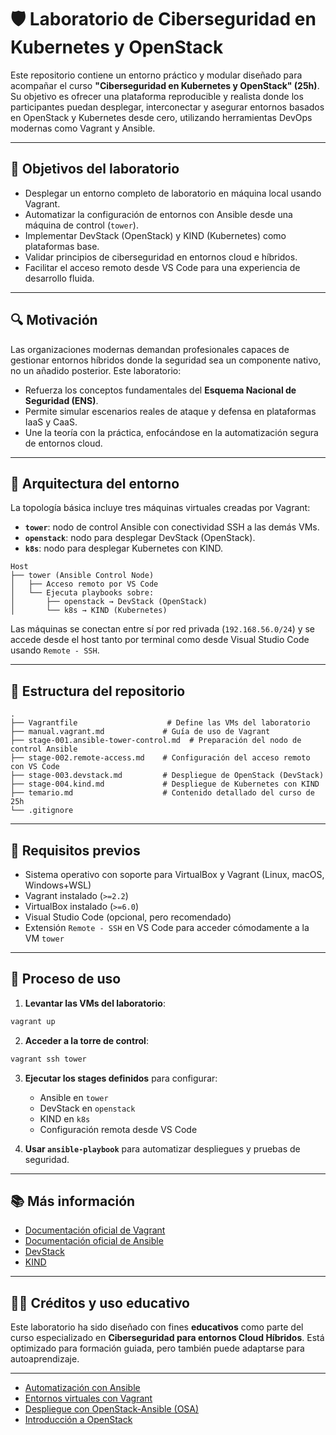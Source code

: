 # 🛡️ Laboratorio de Ciberseguridad en Kubernetes y OpenStack

Este repositorio contiene un entorno práctico y modular diseñado para acompañar el curso **"Ciberseguridad en Kubernetes y OpenStack" (25h)**. Su objetivo es ofrecer una plataforma reproducible y realista donde los participantes puedan desplegar, interconectar y asegurar entornos basados en OpenStack y Kubernetes desde cero, utilizando herramientas DevOps modernas como Vagrant y Ansible.

---

## 🎯 Objetivos del laboratorio

* Desplegar un entorno completo de laboratorio en máquina local usando Vagrant.
* Automatizar la configuración de entornos con Ansible desde una máquina de control (`tower`).
* Implementar DevStack (OpenStack) y KIND (Kubernetes) como plataformas base.
* Validar principios de ciberseguridad en entornos cloud e híbridos.
* Facilitar el acceso remoto desde VS Code para una experiencia de desarrollo fluida.

---

## 🔍 Motivación

Las organizaciones modernas demandan profesionales capaces de gestionar entornos híbridos donde la seguridad sea un componente nativo, no un añadido posterior. Este laboratorio:

* Refuerza los conceptos fundamentales del **Esquema Nacional de Seguridad (ENS)**.
* Permite simular escenarios reales de ataque y defensa en plataformas IaaS y CaaS.
* Une la teoría con la práctica, enfocándose en la automatización segura de entornos cloud.

---

## 🧱 Arquitectura del entorno

La topología básica incluye tres máquinas virtuales creadas por Vagrant:

* **`tower`**: nodo de control Ansible con conectividad SSH a las demás VMs.
* **`openstack`**: nodo para desplegar DevStack (OpenStack).
* **`k8s`**: nodo para desplegar Kubernetes con KIND.

```
Host
├── tower (Ansible Control Node)
│   ├── Acceso remoto por VS Code
│   └── Ejecuta playbooks sobre:
│       ├── openstack → DevStack (OpenStack)
│       └── k8s → KIND (Kubernetes)
```

Las máquinas se conectan entre sí por red privada (`192.168.56.0/24`) y se accede desde el host tanto por terminal como desde Visual Studio Code usando `Remote - SSH`.

---

## 📁 Estructura del repositorio

```
.
├── Vagrantfile                    # Define las VMs del laboratorio
├── manual.vagrant.md             # Guía de uso de Vagrant
├── stage-001.ansible-tower-control.md  # Preparación del nodo de control Ansible
├── stage-002.remote-access.md    # Configuración del acceso remoto con VS Code
├── stage-003.devstack.md         # Despliegue de OpenStack (DevStack)
├── stage-004.kind.md             # Despliegue de Kubernetes con KIND
├── temario.md                    # Contenido detallado del curso de 25h
└── .gitignore
```

---

## 🔧 Requisitos previos

* Sistema operativo con soporte para VirtualBox y Vagrant (Linux, macOS, Windows+WSL)
* Vagrant instalado (`>=2.2`)
* VirtualBox instalado (`>=6.0`)
* Visual Studio Code (opcional, pero recomendado)
* Extensión `Remote - SSH` en VS Code para acceder cómodamente a la VM `tower`

---

## 🧪 Proceso de uso

1. **Levantar las VMs del laboratorio**:

```bash
vagrant up
```

2. **Acceder a la torre de control**:

```bash
vagrant ssh tower
```

3. **Ejecutar los stages definidos** para configurar:

   * Ansible en `tower`
   * DevStack en `openstack`
   * KIND en `k8s`
   * Configuración remota desde VS Code

4. **Usar `ansible-playbook`** para automatizar despliegues y pruebas de seguridad.

---

## 📚 Más información

* [Documentación oficial de Vagrant](https://developer.hashicorp.com/vagrant)
* [Documentación oficial de Ansible](https://docs.ansible.com/)
* [DevStack](https://docs.openstack.org/devstack/latest/)
* [KIND](https://kind.sigs.k8s.io/)

---

## 🧑‍🏫 Créditos y uso educativo

Este laboratorio ha sido diseñado con fines **educativos** como parte del curso especializado en **Ciberseguridad para entornos Cloud Híbridos**. Está optimizado para formación guiada, pero también puede adaptarse para autoaprendizaje.

---


- [Automatización con Ansible](https://ansible-automatizacion-p-qd0ievt.gamma.site/)
- [Entornos virtuales con Vagrant](https://vagrant-entornos-virtual-nx2257d.gamma.site/)
- [Despliegue con OpenStack-Ansible (OSA)](https://openstack-ansible-osa-ucsw2x3.gamma.site/)
- [Introducción a OpenStack](https://introduccion-a-openstack-dm9med7.gamma.site/)
